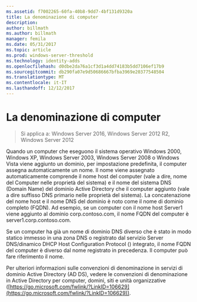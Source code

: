 ```yaml
---
ms.assetid: f7002265-60fa-40b8-9dd7-4bf131d9320a
title: La denominazione di computer
description: 
author: billmath
ms.author: billmath
manager: femila
ms.date: 05/31/2017
ms.topic: article
ms.prod: windows-server-threshold
ms.technology: identity-adds
ms.openlocfilehash: d0dbe2da76a1cf3d1a4dd74183b5dd7106ef17b9
ms.sourcegitcommit: db290fa07e9d50686667bfba3969e20377548504
ms.translationtype: MT
ms.contentlocale: it-IT
ms.lasthandoff: 12/12/2017
---
```

# <a name="computer-naming"></a>La denominazione di computer

>Si applica a: Windows Server 2016, Windows Server 2012 R2, Windows Server 2012

Quando un computer che eseguono il sistema operativo Windows 2000, Windows XP, Windows Server 2003, Windows Server 2008 o Windows Vista viene aggiunto un dominio, per impostazione predefinita, il computer assegna automaticamente un nome. Il nome viene assegnato automaticamente comprende il nome host del computer (vale a dire, nome del Computer nelle proprietà del sistema) e il nome del sistema DNS (Domain Name) del dominio Active Directory che il computer aggiunto (vale a dire suffisso DNS primario nelle proprietà del sistema). La concatenazione del nome host e il nome DNS del dominio è noto come il nome di dominio completo (FQDN). Ad esempio, se un computer con il nome host Server1 viene aggiunto al dominio corp.contoso.com, il nome FQDN del computer è server1.corp.contoso.com.  
  
Se un computer ha già un nome di dominio DNS diverso che è stato in modo statico immesso in una zona DNS o registrato dal servizio Server DNS/dinamico DHCP Host Configuration Protocol () integrato, il nome FQDN del computer è diverso dal nome registrato in precedenza. Il computer può fare riferimento il nome.  
  
Per ulteriori informazioni sulle convenzioni di denominazione in servizi di dominio Active Directory (AD DS), vedere le convenzioni di denominazione in Active Directory per computer, domini, siti e unità organizzative ([https://go.microsoft.com/fwlink/?LinkID=106629](https://go.microsoft.com/fwlink/?LinkID=106629)).  
  


